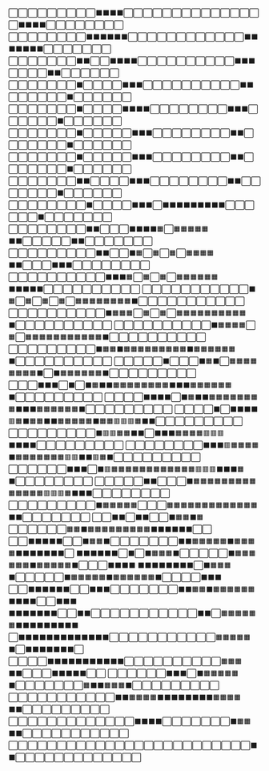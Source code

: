 ⬜⬜⬜⬜⬜⬜⬜⬜⬜⬛⬛⬛⬛⬜⬜⬜⬜⬜⬜⬜⬜⬜⬜⬜⬜⬜⬜⬜⬛⬛⬛⬛⬜⬜⬜⬜⬜⬜⬜⬜
⬜⬜⬜⬜⬜⬜⬜⬜⬛⬛⬛⬛⬛⬛⬜⬜⬜⬜⬜⬜⬜⬜⬜⬜⬜⬜⬛⬛⬛⬛⬛⬛⬛⬜⬜⬜⬜⬜⬜⬜
⬜⬜⬜⬜⬜⬜⬜⬛⬛⬜⬜⬛⬛⬛⬛⬜⬜⬜⬜⬜⬜⬜⬜⬜⬜⬛⬛⬛⬜⬜⬜⬜⬛⬛⬜⬜⬜⬜⬜⬜
⬜⬜⬜⬜⬜⬜⬜⬛⬜⬜⬜⬜⬛⬛⬛⬜⬜⬜⬜⬜⬜⬜⬜⬜⬜⬛⬛⬜⬜⬜⬜⬜⬜⬛⬜⬜⬜⬜⬜⬜
⬜⬜⬜⬜⬜⬜⬜⬛⬜⬜⬜⬜⬛⬛⬛⬛⬜⬜⬜⬜⬜⬜⬜⬜⬛⬛⬛⬜⬜⬜⬜⬜⬜⬛⬜⬜⬜⬜⬜⬜
⬜⬜⬜⬜⬜⬜⬜⬛⬜⬜⬜⬜⬜⬛⬛⬛⬜⬜⬜⬜⬜⬜⬜⬜⬛⬛⬜⬜⬜⬜⬜⬜⬜⬛⬜⬜⬜⬜⬜⬜
⬜⬜⬜⬜⬜⬜⬜⬛⬜⬜⬜⬜⬜⬛⬛⬛⬜⬜⬜⬜⬜⬜⬜⬜⬛⬛⬜⬜⬜⬜⬜⬜⬜⬛⬜⬜⬜⬜⬜⬜
⬜⬜⬜⬜⬜⬜⬜⬛⬛⬜⬜⬜⬜⬛⬛⬛⬜⬜⬜⬜⬜⬜⬜⬜⬛⬛⬜⬜⬜⬜⬜⬜⬜⬛⬜⬜⬜⬜⬜⬜
⬜⬜⬜⬜⬜⬜⬜⬜⬛⬜⬜⬜⬜⬛⬛⬛⬜⬛⬛⬛⬛⬛⬛⬛⬛⬛⬜⬜⬜⬜⬜⬜⬛⬜⬜⬜⬜⬜⬜⬜
⬜⬜⬜⬜⬜⬜⬜⬜⬛⬛⬜⬜⬜⬛⬛⬛⬛🟧⬜🟧🟧🟧🟧🟧⬛⬛⬜⬜⬜⬜⬜⬛⬛⬜⬜⬜⬜⬜⬜⬜
⬜⬜⬜⬜⬜⬜⬜⬜⬜⬛⬛⬜⬜⬛🟧⬜🟧⬜🟧⬜🟧🟧🟧🟧⬛⬛⬜⬜⬜⬛⬛⬛⬜⬜⬜⬜⬜⬜⬜⬜
⬜⬜⬜⬜⬜⬜⬜⬜⬜⬜⬛⬛⬛🟧⬜🟧⬜🟧⬜🟧🟧🟧🟧🟧🟧⬛⬛⬛⬛⬛⬜⬜⬜⬜⬜⬜⬜⬜⬜⬜
⬜⬜⬜⬜⬜⬜⬜⬜⬜⬜⬜⬛🟧⬜🟧⬜🟧⬜🟧⬜🟧🟧🟧🟧🟧🟧🟧🟧⬛⬜⬜⬜⬜⬜⬜⬜⬜⬜⬜⬜
⬜⬜⬜⬜⬜⬜⬜⬜⬜⬜⬛🟧🟧🟧⬜🟧⬜🟧⬜🟧🟧🟧🟧🟧🟧🟧🟧🟧🟧⬛⬜⬜⬜⬜⬜⬜⬜⬜⬜⬜
⬜⬜⬜⬜⬜⬜⬜⬜⬜⬜⬛🟧🟧🟧🟧⬜🟧⬜🟧🟧🟧🟧🟧🟧🟧🟧🟧🟧🟧⬛⬜⬜⬜⬜⬜⬜⬜⬜⬜⬜
⬜⬜⬜⬜⬜⬜⬜⬜⬜⬛🟧🟧⬛🟧🟧🟧🟧🟧🟧🟧🟧🟧⬛🟧🟧🟧🟧🟧🟧⬛⬜⬜⬜⬜⬜⬜⬜⬜⬜⬜
⬜⬜⬜⬜⬜⬛⬜⬜⬜⬛🟧⬛⬜🟧🟧🟧🟧🟧🟧🟧🟧⬛⬜⬛🟧🟧🟧🟧🟧🟧⬛⬜⬜⬜⬜⬜⬜⬜⬜⬜
⬜⬜⬜⬛⬛⬛⬜⬛⬜⬛🟧⬛⬛🟧🟧🟧🟧🟧🟧🟧🟧⬛⬛⬛🟧🟧🟧🟧🟧🟧⬛⬜⬜⬜⬜⬜⬜⬜⬜⬜
⬜⬜⬜⬜⬛⬛⬛⬛⬜⬛🟧⬛⬛🟧🟧🟧🟧🟧🟧🟧🟧⬛⬛⬛🟧🟧🟧🟧🟧🟧⬛⬜⬜⬜⬜⬜⬜⬜⬜⬜
⬜⬜⬜⬜⬛⬜⬛⬛⬛⬛🟥🟧⬛🟧🟧⬛⬛🟧🟧🟧🟧🟧⬛🟧🟧🟥🟥🟥🟧⬛⬛⬜⬜⬜⬜⬜⬜⬜⬜⬜
⬜⬜⬜⬜⬜⬜⬜⬜⬜⬛🟥🟥🟧🟧⬛⬛⬜⬛⬛⬛🟧🟧🟧🟧🟥🟥🟥⬛⬛⬛⬛⬜⬜⬜⬜⬜⬜⬜⬜⬜
⬜⬜⬜⬜⬜⬜⬜⬜⬛⬛⬛🟥🟧🟧🟧🟧⬛🟧🟧🟧🟧🟧🟧🟧🟥🟥⬛⬛🟥🟧⬛⬜⬜⬜⬜⬜⬜⬜⬜⬜
⬜⬜⬜⬜⬜⬜⬛⬛⬛⬜⬛🟥🟧🟧🟧🟧🟧🟧🟧🟧🟧🟧🟧🟧🟥🟥🟥⬛⬛⬛🟧⬛⬜⬜⬜⬜⬜⬜⬜⬜
⬜⬜⬜⬜⬜⬛⬛⬜⬜⬜⬛🟧🟧🟧🟧🟧🟧🟧🟧🟧🟧🟧🟧🟧🟧🟥🟥🟥🟧⬛⬛⬛⬜⬜⬜⬜⬜⬜⬜⬜
⬜⬜⬜⬜⬜⬜⬜⬜⬜⬛🟧🟧🟧🟧🟧⬜⬜⬜🟧🟧🟧🟧🟧🟧🟧🟧🟧🟧🟧🟧🟧⬛⬛⬜⬜⬜⬜⬜⬜⬜
⬜⬜⬛⬛⬜⬛⬛⬜⬜⬛🟧🟧⬛🟧⬜⬜⬜⬜⬜⬜🟧🟧⬛🟧🟧🟧🟧🟧🟧🟧🟧🟧⬛⬛⬛⬛⬛⬛⬜⬜
⬜⬜⬛⬛⬛⬛⬛⬜⬜⬛🟧🟧⬛⬜⬜⬜⬜⬜⬜⬜⬛⬛🟧🟧🟧🟧🟧⬛🟧🟧🟧🟧⬛⬛⬛⬛⬛⬛⬛⬜
⬛⬛⬛⬛⬛⬛⬜⬛⬜⬛🟧🟧🟧⬛⬜⬜⬜⬜⬜⬛🟧🟧🟧🟧🟧🟧⬛🟧🟧🟧🟧🟧⬛⬜⬜⬜⬛⬛⬛⬛
⬛⬛⬛⬛⬛⬛⬛⬛⬜⬛🟧🟧🟧⬛⬜⬜⬜⬜⬜⬛🟧🟧🟧🟧🟧⬛🟧🟧🟧🟧🟧🟧⬛⬜⬜⬜⬜⬛⬛⬛
⬜⬜⬛⬛⬛⬛⬛⬛⬜⬜⬛⬛⬛⬜⬜⬜⬜⬜⬜⬜⬛⬛🟧🟧⬛🟧🟧🟧🟧🟧🟧⬛⬛⬛⬛⬜⬜⬛⬛⬛
⬛⬛⬛⬛⬛⬛⬛⬜⬜⬛⬛⬜⬜⬜⬜⬜⬜⬜⬜⬜⬜⬜⬛⬛⬜🟧🟧🟧🟧🟧🟧⬛⬛⬛⬛⬛⬛⬛⬛⬛
⬜⬛⬛⬛⬛⬛⬛⬛⬛⬛⬛⬛⬛⬛⬜⬜⬜⬜⬜⬜⬜⬜⬜⬜⬜🟧🟧🟧🟧🟧⬛⬜⬛⬛⬛⬛⬛⬛⬛⬜
⬜⬜⬜⬜⬛⬛⬛⬛⬛⬛⬛⬛⬛⬛⬛⬜⬜⬜⬜⬜⬜⬜⬜⬜⬜🟧🟧🟧⬛⬛⬜⬜⬜⬛⬛⬛⬛⬛⬜⬜
⬜⬜⬜⬜⬜⬜⬛⬛⬛⬜⬛🟧🟧🟧🟧🟧⬛⬜⬜⬜⬜⬜⬜⬜🟧⬛⬛🟧🟧🟧⬛⬜⬜⬜⬜⬜⬜⬜⬜⬜
⬜⬜⬜⬜⬜⬜⬜⬜⬜⬜⬜⬛⬛🟧🟧🟧🟧⬛⬛⬛⬛⬛⬛⬛⬛🟧🟧🟧🟧⬛⬛⬜⬜⬜⬜⬜⬜⬜⬜⬜
⬜⬜⬜⬜⬜⬜⬜⬜⬜⬜⬜⬜⬜⬛⬛⬛⬛⬜⬜⬜⬜⬜⬜⬜⬛🟧🟧⬛⬛⬜⬜⬜⬜⬜⬜⬜⬜⬜⬜⬜
⬜⬜⬜⬜⬜⬜⬜⬜⬜⬜⬜⬜⬜⬜⬜⬜⬜⬜⬜⬜⬜⬜⬜⬜⬜⬛⬛⬜⬜⬜⬜⬜⬜⬜⬜⬜⬜⬜⬜⬜
